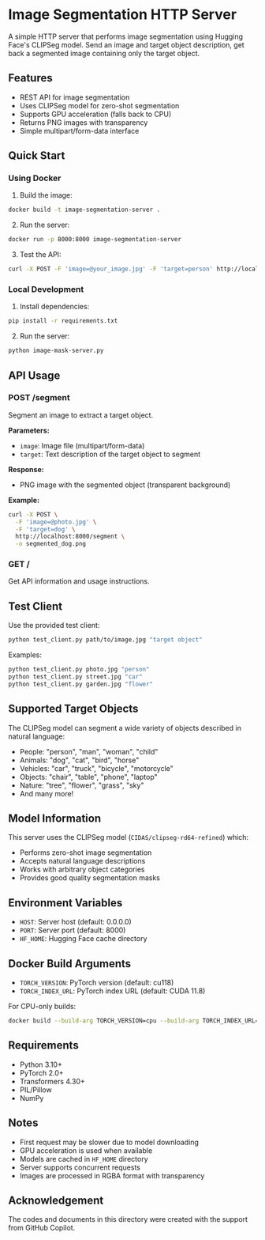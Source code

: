 # Image Segmentation HTTP Server

A simple HTTP server that performs image segmentation using Hugging Face's CLIPSeg model. Send an image and target object description, get back a segmented image containing only the target object.

## Features

- REST API for image segmentation
- Uses CLIPSeg model for zero-shot segmentation
- Supports GPU acceleration (falls back to CPU)
- Returns PNG images with transparency
- Simple multipart/form-data interface

## Quick Start

### Using Docker

1. Build the image:
```bash
docker build -t image-segmentation-server .
```

2. Run the server:
```bash
docker run -p 8000:8000 image-segmentation-server
```

3. Test the API:
```bash
curl -X POST -F 'image=@your_image.jpg' -F 'target=person' http://localhost:8000/segment -o result.png
```

### Local Development

1. Install dependencies:
```bash
pip install -r requirements.txt
```

2. Run the server:
```bash
python image-mask-server.py
```

## API Usage

### POST /segment

Segment an image to extract a target object.

**Parameters:**
- `image`: Image file (multipart/form-data)
- `target`: Text description of the target object to segment

**Response:**
- PNG image with the segmented object (transparent background)

**Example:**
```bash
curl -X POST \
  -F 'image=@photo.jpg' \
  -F 'target=dog' \
  http://localhost:8000/segment \
  -o segmented_dog.png
```

### GET /

Get API information and usage instructions.

## Test Client

Use the provided test client:

```bash
python test_client.py path/to/image.jpg "target object"
```

Examples:
```bash
python test_client.py photo.jpg "person"
python test_client.py street.jpg "car"
python test_client.py garden.jpg "flower"
```

## Supported Target Objects

The CLIPSeg model can segment a wide variety of objects described in natural language:
- People: "person", "man", "woman", "child"
- Animals: "dog", "cat", "bird", "horse"
- Vehicles: "car", "truck", "bicycle", "motorcycle"
- Objects: "chair", "table", "phone", "laptop"
- Nature: "tree", "flower", "grass", "sky"
- And many more!

## Model Information

This server uses the CLIPSeg model (`CIDAS/clipseg-rd64-refined`) which:
- Performs zero-shot image segmentation
- Accepts natural language descriptions
- Works with arbitrary object categories
- Provides good quality segmentation masks

## Environment Variables

- `HOST`: Server host (default: 0.0.0.0)
- `PORT`: Server port (default: 8000)
- `HF_HOME`: Hugging Face cache directory

## Docker Build Arguments

- `TORCH_VERSION`: PyTorch version (default: cu118)
- `TORCH_INDEX_URL`: PyTorch index URL (default: CUDA 11.8)

For CPU-only builds:
```bash
docker build --build-arg TORCH_VERSION=cpu --build-arg TORCH_INDEX_URL=https://download.pytorch.org/whl/cpu -t image-segmentation-server .
```

## Requirements

- Python 3.10+
- PyTorch 2.0+
- Transformers 4.30+
- PIL/Pillow
- NumPy

## Notes

- First request may be slower due to model downloading
- GPU acceleration is used when available
- Models are cached in `HF_HOME` directory
- Server supports concurrent requests
- Images are processed in RGBA format with transparency

## Acknowledgement
The codes and documents in this directory were created with the support from GitHub Copilot.